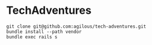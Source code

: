 # TechAdventures

```
git clone git@github.com:agilous/tech-adventures.git
bundle install --path vendor
bundle exec rails s
```

